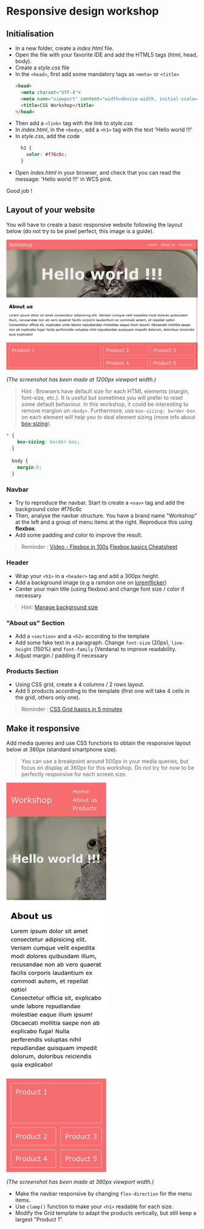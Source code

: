 # Responsive design workshop 

## Initialisation
- In a new folder, create a *index.html* file.
- Open the file with your favorite IDE and add the HTML5 tags (html, head, body).
- Create a *style.css* file
- In the `<head>`, first add some mandatory tags as `<meta>` or `<title>`
  ```html
  <head>
    <meta charset="UTF-8">
    <meta name="viewport" content="width=device-width, initial-scale=1.0">
    <title>CSS Workshop</title>
  </head>
  ```
- Then add a `<link>` tag with the link to *style.css*
- In *index.html*, in the `<body>`, add a `<h1>` tag with the text 'Hello world !!!'
- In *style.css*, add the code 
  ```css
    h1 {
      color: #f76c6c; 
    }
   ```
- Open *index.html* in your browser, and check that you can read the message: 'Hello world !!!' in WCS pink.

Good job !


## Layout of your website
You will have to create a basic responsive website following the layout below (do not try to be pixel perfect, this image is a guide). 

![Layout to reproduce](desktop_layout.jpg) 

*(The screenshot has been made at 1200px viewport width.)*

> Hint : Browsers have default size for each HTML elements (margin, font-size, etc.). It is useful but sometimes you will prefer to reset some default behaviour. In this workshop, it could be interesting to remove margion on `<body>`. Furthermore, use `box-sizing: border-box` on each element will help you to deal element sizing (more info about [box-sizing](https://developer.mozilla.org/fr/docs/Web/CSS/box-sizing)).
> 
```css
* {
    box-sizing: border-box;
  }

  body {
    margin:0;
  }
```

### Navbar
- Try to reproduce the navbar. Start to create a `<nav>` tag and add the background color #f76c6c
- Then, analyse the navbar structure. You have a brand name "Workshop" at the left and a group of menu items at the right. Reproduce this using **flexbox**.
- Add some padding and color to improve the result. 

> Reminder : [Video - Flexbox in 100s](https://www.youtube.com/watch?v=K74l26pE4YA)
> [Flexbox basics Cheatsheet](https://jonitrythall.com/content/images/flexboxsheet.pdf)

### Header
- Wrap your `<h1>` in a `<header>` tag and add a 300px height. 
- Add a background image (e.g a ramdon one on [loremflicker](https://loremflickr.com/1200/300))
- Center your main title (using flexbox) and change font size / color if necessary

> Hint: [Manage background size](https://developer.mozilla.org/fr/docs/Web/CSS/background-size)

### "About us" Section
- Add a `<section>` and a `<h2>` according to the template
- Add some fake text in a paragraph. Change `font-size` (20px), `line-height` (150%) and `font-family` (Verdana) to improve readability.
- Adjust margin / padding if necessary

### Products Section
- Using CSS grid, create a 4 columns / 2 rows layout.
- Add 5 products according to the template (first one will take 4 cells in the grid, others only one).

> Reminder : [CSS Grid basics in 5 minutes](https://www.freecodecamp.org/news/learn-css-grid-in-5-minutes-f582e87b1228)

## Make it responsive
Add media queries and use CSS functions to obtain the responsive layout below at 360px (standard smartphone size). 
> You can use a breakpoint around 500px in your media queries, but focus on display at 360px for this workshop. Do not try for now to be perfectly responsive for each screen size.

![Layout to reproduce](mobile_layout.jpg) 

*(The screenshot has been made at 360px viewport width.)*

- Make the navbar responsive by changing `flex-direction` for the menu items.
- Use `clamp()` function to make your `<h1>` readable for each size.
- Modify the Grid template to adapt the products vertically, but still keep a largest "Product 1".

